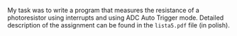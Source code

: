 My task was to write a program that measures the resistance of a photoresistor using interrupts and using ADC Auto Trigger mode. Detailed description of the assignment can be found in the `lista5.pdf` file (in polish).
